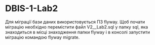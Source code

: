 # DBIS-1-Lab2
Для міграції бази даних використовується ПЗ flyway. 
Щоб почати міграцію необхідно перемістити файл V2__Lab2.sql у папку sql, яка знаходиться в місці знаходження папки flyway
і в консолі запустити міграцію командою flyway migrate.

